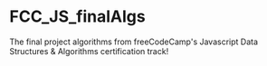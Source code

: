 # FCC_JS_finalAlgs
The final project algorithms from freeCodeCamp's Javascript Data Structures &amp; Algorithms certification track!
